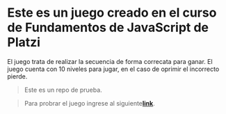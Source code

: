 # Este es un juego creado en el curso de Fundamentos de JavaScript de Platzi
El juego trata de realizar la secuencia de forma correcata para ganar.
El juego cuenta con 10 niveles para jugar, en el caso de oprimir el incorrecto pierde.

>Este es un repo de prueba.

>Para probrar el juego ingrese al siguiente[**link**](https://juanpal11.github.io/Simon_dice/index/simon_dice.html"link").

